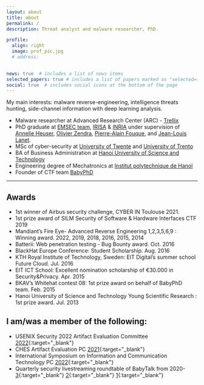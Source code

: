 ```yaml
---
layout: about
title: about
permalink: /
description: Threat analyst and malware researcher, PhD.

profile:
  align: right
  image: prof_pic.jpg
  # address:
    

news: true  # includes a list of news items
selected_papers: true # includes a list of papers marked as "selected={true}"
social: true  # includes social icons at the bottom of the page
---
```

My main interests: malware reverse-engineering, intelligence threats hunting, side-channel information with deep learning analysis.

- Malware researcher at Advanced Research Center (ARC) -  <a href = "https://www.trellix.com/" target="_blank">Trellix</a>
- PhD graduate at <a href = "https://www.irisa.fr/emsec/" target="_blank">EMSEC team</a>, <a href="https://irisa.fr" target="_blank">IRISA</a> & <a href="https://inria.fr" target="_blank">INRIA</a> under supervision of <a href="http://www.annelieheuser.com/" target="_blank">Annelie Heuser</a>, <a href="https://members.loria.fr/OZendra/" target="_blank">Olivier Zendra</a>, <a href="https://www.di.ens.fr/~fouque/" target="_blank">Pierre-Alain Fouque</a>, and <a href="http://p.lanet.free.fr/pmwiki-2.2.81/" target="_blank">Jean-Louis Lanet</a>.
- MSc of cyber-security at <a href="https://www.utwente.nl/" target="_blank">University of Twente</a> and <a href="https://www.unitn.it/" target="_blank">University of Trento</a>
- BA of Business Administration at <a href="https://www.hust.edu.vn/" target="_blank">Hanoi University of Science and Technology</a>
- Engineering degree of Mechatronics at <a href="https://www.hust.edu.vn/" target="_blank">Institut polytechnique de Hanoï</a>
- Founder of CTF team <a href="https://babyphd.net" target="_blank">BabyPhD</a>

---
## Awards

- 1st winner of Airbus security challenge, CYBER IN Toulouse 2021.
- 1st prize award of SILM Security of Software & Hardware Interfaces CTF 2019
- Mandiant’s Fire Eye- Advanced Reverse Engineering 1,2,3,5,6,9 : Winning award. 2022, 2019, 2018, 2016, 2015, 2014
- Batterii: Web penetration testing - Bug Bounty award. Oct. 2016
- BlackHat Europe Conference: Student Scholarship. Aug. 2016
- KTH Royal Institute of Technology, Sweden: EIT Digital’s summer school Future Cloud. Jul. 2016
- EIT ICT School: Excellent nomination scholarship of €30.000 in Security&Privacy. Apr. 2015
- BKAV’s Whitehat contest 08: 1st prize award on behalf of BabyPhD team. Feb. 2015
- Hanoi University of Science and Technology Young Scientific Research : 1st prize award. Jul. 2013

## I am/was a member of the following:
- USENIX Security 2022 Artifact Evaluation Committee [2022](https://www.usenix.org/conference/usenixsecurity22/call-for-artifacts){:target="_blank"}
- CHES Artifact Evaluation PC [2021](https://ches.iacr.org/2021/artifacts.php){:target="_blank"}
- International Symposium on Information and Communication Technology PC [2022](https://soict.org/){:target="_blank"}
- Quarterly security livestreaming roundtable of BabyTalk from 2020- [3](https://www.youtube.com/watch?v=DDxRn3CNdeQ){:target="_blank"} [2](https://www.youtube.com/watch?v=7gE_9P0CDUk){:target="_blank"} [1](https://www.youtube.com/watch?v=rMevp_WBY88){:target="_blank"}



<!---
[//]: <> (Write your biography here. Tell the world about yourself. Link to your favorite [subreddit](http://reddit.com){:target="\_blank"}. You can put a picture in, too. The code is already in, just name your picture `prof_pic.jpg` and put it in the `img/` folder.

Put your address / P.O. box / other info right below your picture. You can also disable any these elements by editing `profile` property of the YAML header of your `_pages/about.md`. Edit `_bibliography/papers.bib` and Jekyll will render your [publications page](/al-folio/publications/) automatically.

Link to your social media connections, too. This theme is set up to use [Font Awesome icons](http://fortawesome.github.io/Font-Awesome/){:target="\_blank"} and [Academicons](https://jpswalsh.github.io/academicons/){:target="\_blank"}, like the ones below. Add your Facebook, Twitter, LinkedIn, Google Scholar, or just disable all of them.
)
-->